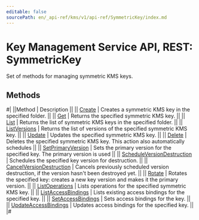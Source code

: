```yaml
---
editable: false
sourcePath: en/_api-ref/kms/v1/api-ref/SymmetricKey/index.md
---
```


# Key Management Service API, REST: SymmetricKey

Set of methods for managing symmetric KMS keys.

## Methods

#|
||Method | Description ||
|| [Create](create.md) | Creates a symmetric KMS key in the specified folder. ||
|| [Get](get.md) | Returns the specified symmetric KMS key. ||
|| [List](list.md) | Returns the list of symmetric KMS keys in the specified folder. ||
|| [ListVersions](listVersions.md) | Returns the list of versions of the specified symmetric KMS key. ||
|| [Update](update.md) | Updates the specified symmetric KMS key. ||
|| [Delete](delete.md) | Deletes the specified symmetric KMS key. This action also automatically schedules ||
|| [SetPrimaryVersion](setPrimaryVersion.md) | Sets the primary version for the specified key. The primary version is used ||
|| [ScheduleVersionDestruction](scheduleVersionDestruction.md) | Schedules the specified key version for destruction. ||
|| [CancelVersionDestruction](cancelVersionDestruction.md) | Cancels previously scheduled version destruction, if the version hasn't been destroyed yet. ||
|| [Rotate](rotate.md) | Rotates the specified key: creates a new key version and makes it the primary version. ||
|| [ListOperations](listOperations.md) | Lists operations for the specified symmetric KMS key. ||
|| [ListAccessBindings](listAccessBindings.md) | Lists existing access bindings for the specified key. ||
|| [SetAccessBindings](setAccessBindings.md) | Sets access bindings for the key. ||
|| [UpdateAccessBindings](updateAccessBindings.md) | Updates access bindings for the specified key. ||
|#